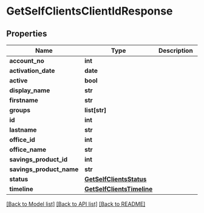 # GetSelfClientsClientIdResponse

## Properties
Name | Type | Description | Notes
------------ | ------------- | ------------- | -------------
**account_no** | **int** |  | [optional] 
**activation_date** | **date** |  | [optional] 
**active** | **bool** |  | [optional] 
**display_name** | **str** |  | [optional] 
**firstname** | **str** |  | [optional] 
**groups** | **list[str]** |  | [optional] 
**id** | **int** |  | [optional] 
**lastname** | **str** |  | [optional] 
**office_id** | **int** |  | [optional] 
**office_name** | **str** |  | [optional] 
**savings_product_id** | **int** |  | [optional] 
**savings_product_name** | **str** |  | [optional] 
**status** | [**GetSelfClientsStatus**](GetSelfClientsStatus.md) |  | [optional] 
**timeline** | [**GetSelfClientsTimeline**](GetSelfClientsTimeline.md) |  | [optional] 

[[Back to Model list]](../README.md#documentation-for-models) [[Back to API list]](../README.md#documentation-for-api-endpoints) [[Back to README]](../README.md)

